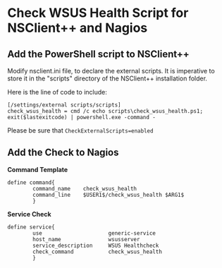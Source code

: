 Check WSUS Health Script for NSClient++ and Nagios
====

 
## Add the PowerShell script to NSClient++
Modify nsclient.ini file, to declare the external scripts. It is imperative to store it in the "scripts" directory of the NSClient++ installation folder.

Here is the line of code to include:
```
[/settings/external scripts/scripts]
check_wsus_health = cmd /c echo scripts\check_wsus_health.ps1; exit($lastexitcode) | powershell.exe -command -
```

Please be sure that ```CheckExternalScripts=enabled```

## Add the Check to Nagios

__Command Template__

```
define command{
        command_name    check_wsus_health
        command_line    $USER1$/check_wsus_health $ARG1$
        }
```

__Service Check__
```
define service{
        use                     generic-service
        host_name               wsusserver
        service_description     WSUS Healthcheck
        check_command           check_wsus_health
        }
```
